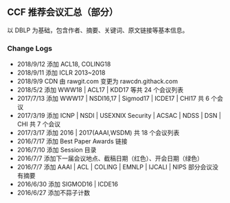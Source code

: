 ## CCF 推荐会议汇总（部分）

以 DBLP 为基础，包含作者、摘要、关键词、原文链接等基本信息。

### Change Logs

- 2018/9/12  添加 ACL18, COLING18
- 2018/9/11  添加 ICLR 2013~2018
- 2018/9/9  CDN 由 rawgit.com 变更为 rawcdn.githack.com
- 2018/5/2  添加 WWW18 | ACL17 | KDD17 等共 24 个会议列表
- 2017/7/13 添加 WWW17 | NSDI16,17 | Sigmod17 | ICDE17 | CHI17  共 6 个会议
- 2017/3/19 添加 ICNP | NSDI | USEXNIX Security | ACSAC | NDSS | DSN | CHI  共 7 个会议
- 2017/3/17 添加 2016 | 2017(AAAI,WSDM) 共 18 个会议列表
- 2016/7/17 添加 Best Paper Awards 链接
- 2016/7/10 添加 Session 目录
- 2016/7/7  添加下一届会议地点、截稿日期（红色）、开会日期（绿色）
- 2016/7/7  添加 AAAI | ACL | COLING | EMNLP | IJCALI | NIPS 部分会议没有摘要
- 2016/6/30 添加 SIGMOD16 | ICDE16
- 2016/6/27 添加不蒜子计数
